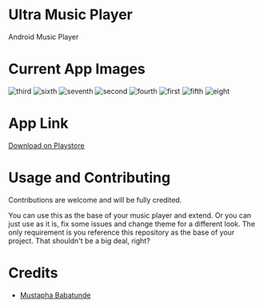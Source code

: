 # Ultra Music Player #

Android Music Player

# Current App Images

![third](https://cloud.githubusercontent.com/assets/16062709/19145964/564a8ab2-8ba9-11e6-9dd2-186729831e47.png) ![sixth](https://cloud.githubusercontent.com/assets/16062709/19145965/566a5d10-8ba9-11e6-99fe-85920870e92b.png) 
![seventh](https://cloud.githubusercontent.com/assets/16062709/19145966/569503c6-8ba9-11e6-8d16-7d1e3f17a93f.png) ![second](https://cloud.githubusercontent.com/assets/16062709/19145968/56a88c5c-8ba9-11e6-9cbc-978827ac66f2.png) 
![fourth](https://cloud.githubusercontent.com/assets/16062709/19145970/56ac2236-8ba9-11e6-8a7b-ed45e684694b.png) ![first](https://cloud.githubusercontent.com/assets/16062709/19145971/56b5958c-8ba9-11e6-8afa-b337282790ee.png) 
![fifth](https://cloud.githubusercontent.com/assets/16062709/19145969/56a8bff6-8ba9-11e6-95b7-1e2c8a9db3db.png) ![eight](https://cloud.githubusercontent.com/assets/16062709/19145967/56a88216-8ba9-11e6-81fc-d46f3202be0b.png)


# App Link
[Download on Playstore](https://play.google.com/store/apps/details?id=com.bmustapha.ultramediaplayer&hl=en)

# Usage and Contributing

Contributions are welcome and will be fully credited. 

You can use this as the base of your music player and extend. Or you can just use as it is, fix some issues and change theme for a different look. The only requirement is you reference this repository as the base of your project. That shouldn't be a big deal, right?

# Credits

- [Mustapha Babatunde](https://twitter.com/iAmToystars)
